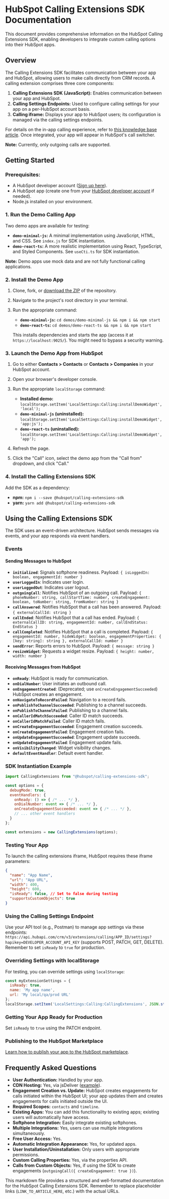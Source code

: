 # HubSpot Calling Extensions SDK Documentation

This document provides comprehensive information on the HubSpot Calling Extensions SDK, enabling developers to integrate custom calling options into their HubSpot apps.

## Overview

The Calling Extensions SDK facilitates communication between your app and HubSpot, allowing users to make calls directly from CRM records.  A calling extension comprises three core components:

1. **Calling Extensions SDK (JavaScript):** Enables communication between your app and HubSpot.
2. **Calling Settings Endpoints:** Used to configure calling settings for your app on a per-HubSpot account basis.
3. **Calling iframe:**  Displays your app to HubSpot users; its configuration is managed via the calling settings endpoints.

For details on the in-app calling experience, refer to [this knowledge base article](LINK_TO_ARTICLE_HERE).  Once integrated, your app will appear in HubSpot's call switcher.

**Note:** Currently, only outgoing calls are supported.


## Getting Started

### Prerequisites:

* A HubSpot developer account ([Sign up here](LINK_TO_SIGN_UP_HERE)).
* A HubSpot app (create one from your [HubSpot developer account](LINK_TO_DEVELOPER_ACCOUNT_HERE) if needed).
* Node.js installed on your environment.


### 1. Run the Demo Calling App

Two demo apps are available for testing:

* **`demo-minimal-js`:** A minimal implementation using JavaScript, HTML, and CSS.  See `index.js` for SDK instantiation.
* **`demo-react-ts`:** A more realistic implementation using React, TypeScript, and Styled Components. See `useCti.ts` for SDK instantiation.

**Note:** Demo apps use mock data and are not fully functional calling applications.


### 2. Install the Demo App

1. Clone, fork, or [download the ZIP](LINK_TO_ZIP_HERE) of the repository.
2. Navigate to the project's root directory in your terminal.
3. Run the appropriate command:

   * **`demo-minimal-js`:** `cd demos/demo-minimal-js && npm i && npm start`
   * **`demo-react-ts`:** `cd demos/demo-react-ts && npm i && npm start`

   This installs dependencies and starts the app (access it at `https://localhost:9025/`). You might need to bypass a security warning.


### 3. Launch the Demo App from HubSpot

1. Go to either **Contacts > Contacts** or **Contacts > Companies** in your HubSpot account.
2. Open your browser's developer console.
3. Run the appropriate `localStorage` command:

   * **Installed demo:** `localStorage.setItem('LocalSettings:Calling:installDemoWidget', 'local');`
   * **`demo-minimal-js` (uninstalled):** `localStorage.setItem('LocalSettings:Calling:installDemoWidget', 'app:js');`
   * **`demo-react-ts` (uninstalled):** `localStorage.setItem('LocalSettings:Calling:installDemoWidget', 'app');`

4. Refresh the page.
5. Click the "Call" icon, select the demo app from the "Call from" dropdown, and click "Call."


### 4. Install the Calling Extensions SDK

Add the SDK as a dependency:

* **npm:** `npm i --save @hubspot/calling-extensions-sdk`
* **yarn:** `yarn add @hubspot/calling-extensions-sdk`


## Using the Calling Extensions SDK

The SDK uses an event-driven architecture.  HubSpot sends messages via events, and your app responds via event handlers.

### Events

#### Sending Messages to HubSpot

* **`initialized`**:  Signals softphone readiness.  Payload: `{ isLoggedIn: boolean, engagementId: number }`
* **`userLoggedIn`**:  Indicates user login.
* **`userLoggedOut`**: Indicates user logout.
* **`outgoingCall`**:  Notifies HubSpot of an outgoing call.  Payload: `{ phoneNumber: string, callStartTime: number, createEngagement: boolean, toNumber: string, fromNumber: string }`
* **`callAnswered`**: Notifies HubSpot that a call has been answered. Payload: `{ externalCallId: string }`
* **`callEnded`**: Notifies HubSpot that a call has ended. Payload: `{ externalCallID: string, engagementId: number, callEndStatus: EndStatus }`
* **`callCompleted`**: Notifies HubSpot that a call is completed. Payload: `{ engagementId: number, hideWidget: boolean, engagementProperties: { [key: string]: string }, externalCallId: number }`
* **`sendError`**: Reports errors to HubSpot. Payload: `{ message: string }`
* **`resizeWidget`**: Requests a widget resize. Payload: `{ height: number, width: number }`

#### Receiving Messages from HubSpot

* **`onReady`**: HubSpot is ready for communication.
* **`onDialNumber`**: User initiates an outbound call.
* **`onEngagementCreated`**: (Deprecated; use `onCreateEngagementSucceeded`) HubSpot creates an engagement.
* **`onNavigateToRecordFailed`**: Navigation to a record fails.
* **`onPublishToChannelSucceeded`**: Publishing to a channel succeeds.
* **`onPublishToChannelFailed`**: Publishing to a channel fails.
* **`onCallerIdMatchSucceeded`**: Caller ID match succeeds.
* **`onCallerIdMatchFailed`**: Caller ID match fails.
* **`onCreateEngagementSucceeded`**: Engagement creation succeeds.
* **`onCreateEngagementFailed`**: Engagement creation fails.
* **`onUpdateEngagementSucceeded`**: Engagement update succeeds.
* **`onUpdateEngagementFailed`**: Engagement update fails.
* **`onVisibilityChanged`**: Widget visibility changes.
* **`defaultEventHandler`**: Default event handler.


### SDK Instantiation Example

```javascript
import CallingExtensions from "@hubspot/calling-extensions-sdk";

const options = {
  debugMode: true,
  eventHandlers: {
    onReady: () => { /* ... */ },
    onDialNumber: event => { /* ... */ },
    onCreateEngagementSucceeded: event => { /* ... */ },
    // ... other event handlers
  }
};

const extensions = new CallingExtensions(options);
```

###  Testing Your App

To launch the calling extensions iframe, HubSpot requires these iframe parameters:

```json
{
  "name": "App Name",
  "url": "App URL",
  "width": 400,
  "height": 600,
  "isReady": false, // Set to false during testing
  "supportsCustomObjects": true
}
```

### Using the Calling Settings Endpoint

Use your API tool (e.g., Postman) to manage app settings via these endpoints: `https://api.hubapi.com/crm/v3/extensions/calling/APP_ID/settings?hapikey=DEVELOPER_ACCOUNT_API_KEY` (supports POST, PATCH, GET, DELETE).  Remember to set `isReady` to `true` for production.

### Overriding Settings with localStorage

For testing, you can override settings using `localStorage`:

```javascript
const myExtensionSettings = {
  isReady: true,
  name: 'My app name',
  url: 'My local/qa/prod URL'
};
localStorage.setItem('LocalSettings:Calling:CallingExtensions', JSON.stringify(myExtensionSettings));
```

### Getting Your App Ready for Production

Set `isReady` to `true` using the PATCH endpoint.

### Publishing to the HubSpot Marketplace

[Learn how to publish your app to the HubSpot marketplace](LINK_TO_MARKETPLACE_INFO_HERE).

## Frequently Asked Questions

* **User Authentication:** Handled by your app.
* **CDN Hosting:** Yes, via jsDeliver ([example](https://cdn.jsdelivr.net/npm/@hubspot/calling-extensions-sdk@0.2.2/dist/main.js)).
* **Engagement Creation vs. Update:** HubSpot creates engagements for calls initiated within the HubSpot UI; your app updates them and creates engagements for calls initiated outside the UI.
* **Required Scopes:** `contacts` and `timeline`.
* **Existing Apps:**  You can add this functionality to existing apps; existing users will automatically have access.
* **Softphone Integration:** Easily integrate existing softphones.
* **Multiple Integrations:** Yes, users can use multiple integrations simultaneously.
* **Free User Access:** Yes.
* **Automatic Integration Appearance:** Yes, for updated apps.
* **User Installation/Uninstallation:** Only users with appropriate permissions.
* **Custom Calling Properties:** Yes, via the properties API.
* **Calls from Custom Objects:** Yes, if using the SDK to create engagements (`outgoingCall({ createEngagement: true })`).


This markdown file provides a structured and well-formatted documentation for the HubSpot Calling Extensions SDK.  Remember to replace placeholder links (`LINK_TO_ARTICLE_HERE`, etc.) with the actual URLs.
